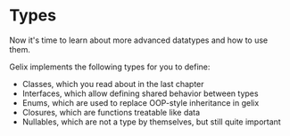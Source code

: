 # Types

Now it's time to learn about more advanced
datatypes and how to use them.

Gelix implements the following types for you to define:
- Classes, which you read about in the last chapter
- Interfaces, which allow defining shared behavior between types
- Enums, which are used to replace OOP-style inheritance in gelix
- Closures, which are functions treatable like data
- Nullables, which are not a type by themselves, but still quite important